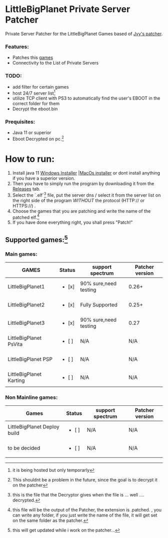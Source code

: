 # LittleBigPlanet Private Server Patcher
Private Server Patcher for the LittleBigPlanet Games based of [Jvy's patcher](https://github.com/LBPUnion/UnionPatcher).



### Features:

- Patches this [games](#games)
- Connectivity to the List of Private Servers


### TODO:
- add filter for certain games<br />
- host 24/7 server list[^1]<br />
- utilize TCP client with PS3 to automatically find the user's EBOOT in the correct folder for them
- Decrypt the eboot.bin



[^1]: it is being hosted but only temporarly



### Prequisites:
- Java 11 or superior
- Eboot Decrypted on pc.[^2]

[^2]:This shouldnt be a problem in the future, since the goal is to decrypt it on the patcher


# How to run:
1. Install java 11 [Windows Installer](https://download.oracle.com/otn/java/jdk/11.0.12%2B8/f411702ca7704a54a79ead0c2e0942a3/jdk-11.0.12_windows-x64_bin.exe) |[MacOs installer](https://download.oracle.com/otn/java/jdk/11.0.12%2B8/f411702ca7704a54a79ead0c2e0942a3/jdk-11.0.12_osx-x64_bin.tar.gz) or dont install anything if you have a superior version.
2. Then you have to simply run the program by downloading it from the [Releases](https://github.com/SyngletOxygen/LittleBigPlanetPrivateServerPatcher/releases) tab.
3. Select the ´.elf´[^3] file, put the server dns / select it from the server list on the right side of the program *WITHOUT* the protocol (HTTP:// or HTTPS://) .
4. Choose the games that you are patching and write the name of the patched elf.[^4]
5. If you have done everything right, you shall press "Patch!"

## <a name= "games"> Supported games:</a>[^5]

### Main games:

| GAMES                  |Status                 |support spectrum     |Patcher version|
|------------------------|-----------------------|---------------------|---------------|
| LittleBigPlanet1       |<ul><li> [x] </li></ul>|90% sure,need testing|0.26+|
| LittleBigPlanet2       |<ul><li> [x] </li></ul>|Fully Supported      |0.25+|
| LittleBigPlanet3       |<ul><li> [x] </li></ul>|90% sure,need testing|0.27|
| LittleBigPlanet PsVita |<ul><li> [ ] </li></ul>|N/A                  |N/A|
| LittleBigPlanet PSP    |<ul><li> [ ] </li></ul>|N/A                  |N/A|
| LittleBigPlanet Karting|<ul><li> [ ] </li></ul>|N/A                  |N/A|


### Non Mainline games:
| Games                              |Status                 |support spectrum|Patcher version|
|------------------------------------|-----------------------|----------------|---------------|
| LittleBigPlanet  Deploy build      |<ul><li> [ ] </li></ul>|N/A             |N/A            |
| to be decided                      |<ul><li> [ ] </li></ul>|N/A             |N/A            |



[^3]:this is the file that the Decryptor gives when the file is ... well .... decrypted.
[^4]:this file will be the output of the Patcher, the extension is <FILENAME>.patched. , you can write any folder, if you just write the name of the file, it will get set on the same folder as the patcher.

[^5]: this will get updated while i work on the patcher...

